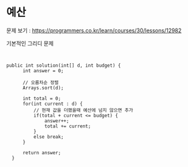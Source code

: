 # 예산

문제 보기 : <https://programmers.co.kr/learn/courses/30/lessons/12982>

기본적인 그리디 문제

<pre><code>

public int solution(int[] d, int budget) {
      int answer = 0;
      
      // 오름차순 정렬
      Arrays.sort(d);
      
      int total = 0;
      for(int current : d) {
          // 현재 값을 더했을때 예산에 넘지 않으면 추가
          if(total + current <= budget) {
              answer++;
              total += current;
          }
          else break;
      }
      
      return answer;
  }

</code></pre>